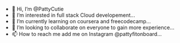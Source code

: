 - 👋 Hi, I’m @PattyCutie
- 👀 I’m interested in full stack Cloud developement...
- 🌱 I’m currently learning on coursera and freecodecamp...
- 💞️ I’m looking to collaborate on everyone to gain more experience...
- 📫 How to reach me add me on Instagram @pattyfitonboard...

<!---
PattyCutie/PattyCutie is a ✨ special ✨ repository because its `README.md` (this file) appears on your GitHub profile.
You can click the Preview link to take a look at your changes.
--->
